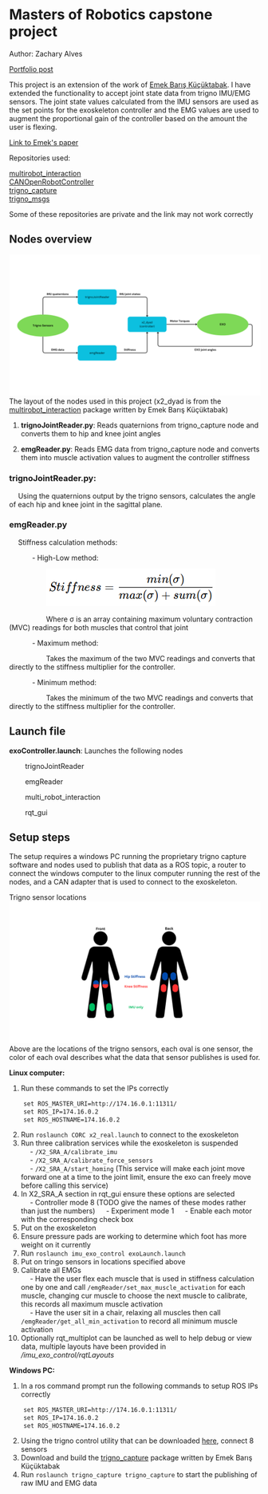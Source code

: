 # Masters of Robotics capstone project
Author: Zachary Alves

[Portfolio post](https://alves-zach.github.io/projects/01Exoskeleton/)

This project is an extension of the work of [Emek Barış Küçüktabak](https://github.com/emekBaris). I have extended the functionality to accept joint state data from trigno IMU/EMG sensors. The joint state values calculated from the IMU sensors are used as the set points for the exoskeleton controller and the EMG values are used to augment the proportional gain of the controller based on the amount the user is flexing.

[Link to Emek's paper](https://arxiv.org/pdf/2307.06479)

Repositories used:

[multirobot_interaction](https://github.com/emekBaris/multi_robot_interaction)\
[CANOpenRobotController](https://github.com/emekBaris/CANOpenRobotController)\
[trigno_capture](https://github.com/emekBaris/trigno_capture)\
[trigno_msgs](https://github.com/emekBaris/trigno_msgs)

Some of these repositories are private and the link may not work correctly

## Nodes overview

![Node flowchart](/images/ROSflow.png "Node flowchart")
The layout of the nodes used in this project (x2_dyad is from the [multirobot_interaction](https://github.com/emekBaris/multi_robot_interaction) package written by Emek Barış Küçüktabak)

1. **trignoJointReader.py**: Reads quaternions from trigno_capture node and converts them to hip and knee joint angles

2. **emgReader.py**: Reads EMG data from trigno_capture node and converts them into muscle activation values to augment the controller stiffness

### trignoJointReader.py:

&emsp; Using the quaternions output by the trigno sensors, calculates the angle of each hip and knee joint in the sagittal plane.

### emgReader.py

&emsp; Stiffness calculation methods:

&emsp;&emsp;&emsp; - High-Low method: 

&emsp;&emsp;&emsp;&emsp;&emsp; ![High Low equation](/images/HighLow.png "High Low equation")

&emsp;&emsp;&emsp;&emsp;&emsp; Where σ is an array containing maximum voluntary contraction (MVC) readings for both muscles that control that joint

&emsp;&emsp;&emsp; - Maximum method: 

&emsp;&emsp;&emsp;&emsp;&emsp; Takes the maximum of the two MVC readings and converts that directly to the stiffness multiplier for the controller.

&emsp;&emsp;&emsp; - Minimum method:

&emsp;&emsp;&emsp;&emsp;&emsp; Takes the minimum of the two MVC readings and converts that directly to the stiffness multiplier for the controller.

## Launch file
**exoController.launch**: Launches the following nodes

&emsp;&emsp; trignoJointReader

&emsp;&emsp; emgReader

&emsp;&emsp; multi_robot_interaction

&emsp;&emsp; rqt_gui

## Setup steps

The setup requires a windows PC running the proprietary trigno capture software and nodes used to publish that data as a ROS topic, a router to connect the windows computer to the linux computer running the rest of the nodes, and a CAN adapter that is used to connect to the exoskeleton.

Trigno sensor locations
![Trigno sensor locations](/images/IMUPlacementDiagram.png "Trigno sensor locations")
Above are the locations of the trigno sensors, each oval is one sensor, the color of each oval describes what the data that sensor publishes is used for.

**Linux computer:**
1. Run these commands to set the IPs correctly
```
    set ROS_MASTER_URI=http://174.16.0.1:11311/
    set ROS_IP=174.16.0.2
    set ROS_HOSTNAME=174.16.0.2
```
2. Run `roslaunch CORC x2_real.launch` to connect to the exoskeleton
3. Run three calibration services while the exoskeleton is suspended\
&emsp; - `/X2_SRA_A/calibrate_imu`\
&emsp; - `/X2_SRA_A/calibrate_force_sensors`\
&emsp; - `/X2_SRA_A/start_homing` (This service will make each joint move forward one at a time to the joint limit, ensure the exo can freely move before calling this service)
4. In X2_SRA_A section in rqt_gui ensure these options are selected\
&emsp; - Controller mode 8 (TODO give the names of these modes rather than just the numbers)
&emsp; - Experiment mode 1
&emsp; - Enable each motor with the corresponding check box
5. Put on the exoskeleton
6. Ensure pressure pads are working to determine which foot has more weight on it currently
7. Run `roslaunch imu_exo_control exoLaunch.launch`
8. Put on tringo sensors in locations specified above
9. Calibrate all EMGs\
&emsp; - Have the user flex each muscle that is used in stiffness calculation one by one and call `/emgReader/set_max_muscle_activation` for each muscle, changing cur muscle to choose the next muscle to calibrate, this records all maximum muscle activation\
&emsp; - Have the user sit in a chair, relaxing all muscles then call `/emgReader/get_all_min_activation` to record all minimum muscle activation
10. Optionally rqt_multiplot can be launched as well to help debug or view data, multiple layouts have been provided in */imu_exo_control/rqtLayouts*

**Windows PC:**

1. In a ros command prompt run the following commands to setup ROS IPs correctly
```
    set ROS_MASTER_URI=http://174.16.0.1:11311/
    set ROS_IP=174.16.0.2
    set ROS_HOSTNAME=174.16.0.2
```
2. Using the trigno control utility that can be downloaded [here](https://delsys.com/support/software/), connect 8 sensors
3. Download and build the [trigno_capture](https://github.com/emekBaris/trigno_capture) package written by Emek Barış Küçüktabak
4. Run `roslaunch trigno_capture trigno_capture` to start the publishing of raw IMU and EMG data